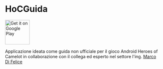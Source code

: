 # HoCGuida
<a style="margin-bottom: 0;" href='https://play.google.com/store/apps/details?id=info.gear.hocguide'><img alt='Get it on Google Play' src='https://play.google.com/intl/en_us/badges/images/generic/en_badge_web_generic.png' height="80px"/></a>

Applicazione ideata come guida non ufficiale per il gioco Android Heroes of Camelot in collaborazione con il collega ed esperto nel settore l'ing. [Marco Di Felice]


[Marco Di Felice]: <https://github.com/nambaf>
